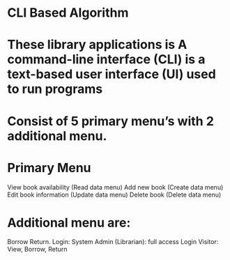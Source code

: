 # CLI Based Algorithm


# These library applications is A command-line interface (CLI) is a text-based user interface (UI) used to run programs
# Consist of 5 primary menu’s with 2 additional menu.
# Primary Menu
View book availability (Read data menu)
Add new book (Create data menu)
Edit book information (Update data menu)
Delete book (Delete data menu)

# Additional menu are: 
Borrow 
Return.
Login: System Admin (Librarian): full access
Login Visitor: View, Borrow, Return
